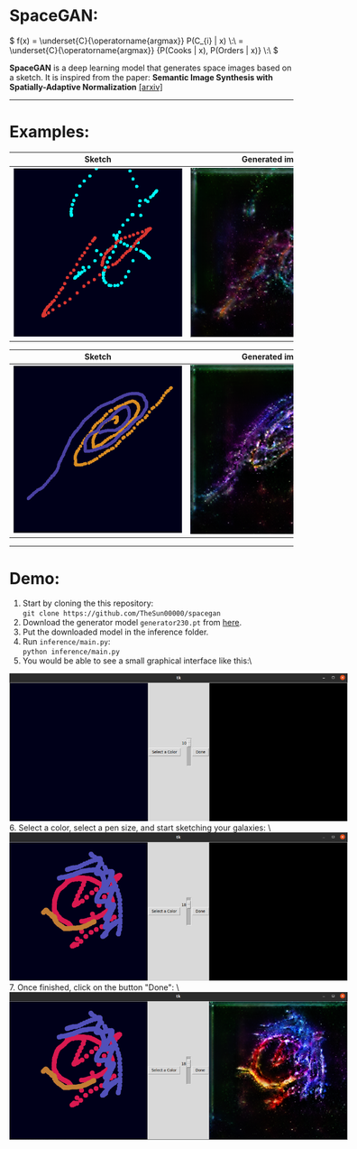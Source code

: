 # SpaceGAN:


$
f(x) = \underset{C}{\operatorname{argmax}} P(C_{i} | x) \\\:\\
= \underset{C}{\operatorname{argmax}} \{P(Cooks | x), P(Orders | x)\} \\\:\\
$


**SpaceGAN** is a deep learning model that generates space images based on a sketch. It is inspired from the paper: **Semantic Image Synthesis with Spatially-Adaptive Normalization**  [\[arxiv\]](https://arxiv.org/abs/1903.07291)

---

# Examples:


| Sketch | Generated image |
|--|--|
|<img src="images/test1_input.png" style="display: inline-block; margin: 0 auto; max-width: 300px"> |<img src="images/test1_output.png" style="display: inline-block; margin: 0 auto; max-width: 300px">|

| Sketch | Generated image |
|--|--|
|<img src="images/test2_input.png" style="display: inline-block; margin: 0 auto; max-width: 300px"> |<img src="images/test2_output.png" style="display: inline-block; margin: 0 auto; max-width: 300px">|


---

# Demo:

 1. Start by cloning the this repository: \
 `git clone https://github.com/TheSun00000/spacegan`
 2. Download the generator model `generator230.pt` from [here](https://drive.google.com/drive/folders/1F7ckeHJWnMe0hEaY2U2w1aTtCWHg9r5N?usp=sharing).
 3. Put the downloaded model in the inference folder.
 4. Run `inference/main.py`: \
 `python inference/main.py`
 5. You would be able to see a small graphical interface like this:\
<img src="images/gui.png" style="display: inline-block; margin: 0 auto; max-width: 600px">
 6. Select a color, select a pen size, and start sketching your galaxies: \
 <img src="images/input_empty.png" style="display: inline-block; margin: 0 auto; max-width: 600px">
 7. Once finished, click on the button "Done": \
 <img src="images/input_output.png" style="display: inline-block; margin: 0 auto; max-width: 600px">

